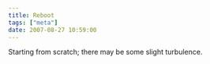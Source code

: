 ```yaml
---
title: Reboot
tags: ["meta"]
date: 2007-08-27 10:59:00
---
```


Starting from scratch; there may be some slight turbulence.
